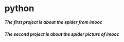 # python
<h5>The first project is about the spider from imooc</h5>
<h5>The second project is about the spider picture of imooc</h5>
